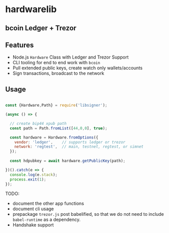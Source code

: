 # hardwarelib

## bcoin Ledger + Trezor

## Features

- Node.js `Hardware` Class with Ledger and Trezor Support
- CLI tooling for end to end work with `bcoin`
- Pull extended public keys, create watch only wallets/accounts
- Sign transactions, broadcast to the network

## Usage

```javascript

const {Hardware,Path} = require('libsigner');

(async () => {

  // create bip44 xpub path
  const path = Path.fromList([44,0,0], true);

  const hardware = Hardware.fromOptions({
    vendor: 'ledger',    // supports ledger or trezor
    network: 'regtest',  // main, testnet, regtest, or simnet
  });
  
  const hdpubkey = await hardware.getPublicKey(path);

})().catch(e => {
  console.log(e.stack);
  process.exit(1);
});

```

TODO:
- document the other app functions
- document cli usage
- prepackage `trezor.js` post babelified, so that we do not need to include `babel-runtime` as a dependency.
- Handshake support

